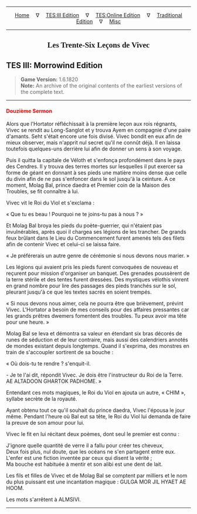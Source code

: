 
---

<!-- Jekyll Page Links -->

<center>
<a href="../../../../index.html">Home</a>
&emsp;&nabla;&emsp;
<a href="../../../index-tes3.html">TES:III Edition</a>
&emsp;&nabla;&emsp;
<a href="../../../index-teso.html">TES:Online Edition</a>
&emsp;&nabla;&emsp;
<a href="../../../index-traditional.html">Traditional Edition</a>
&emsp;&nabla;&emsp;
<a href="../../../index-misc.html">Misc</a>
</center>

<!-- Markdown Body Below: -->

---

<center>
<h2><span style="font-family:Georgia">Les Trente-Six Leçons de Vivec</span></h2>
</center>

## TES III: Morrowind Edition

> __Game Version:__ 1.6.1820\
> __Note:__ An archive of the original contents of the earliest versions of the complete text.

---

#### <span style="color:red">Douzième Sermon</span>

Alors que l'Hortator réfléchissait à la première leçon aux rois régnants, Vivec se rendit au Long-Sanglot et y trouva Ayem en compagnie d'une paire d'amants. Seht s'était encore une fois divisé. Vivec bondit en eux afin de mieux observer, mais n'apprit nul secret qu'il ne connût déjà. Il en laissa toutefois quelques-uns derrière lui afin de donner un sens à son voyage.

Puis il quitta la capitale de Véloth et s'enfonça profondément dans le pays des Cendres. Il y trouva des terres mortes sur lesquelles il put exercer sa forme de géant en donnant à ses pieds une matière moins dense que celle du divin afin de ne pas s'enfoncer dans le sol jusqu'à la ceinture. A ce moment, Molag Bal, prince daedra et Premier coin de la Maison des Troubles, se fit connaître à lui.

Vivec vit le Roi du Viol et s'exclama :

« Que tu es beau ! Pourquoi ne te joins-tu pas à nous ? »

Et Molag Bal broya les pieds du poète-guerrier, qui n'étaient pas invulnérables, après quoi il chargea ses légions de les trancher. De grands feux brûlant dans le Lieu du Commencement furent amenés tels des filets afin de contenir Vivec et celui-ci se laissa faire.

« Je préférerais un autre genre de cérémonie si nous devons nous marier. »

Les légions qui avaient pris les pieds furent convoquées de nouveau et reçurent pour mission d'organiser un banquet. Des grenades poussèrent de la terre stérile et des tentes furent dressées. Des mystiques vélothis vinrent en grand nombre pour lire des passages des pieds tranchés sur le sol, pleurant jusqu'à ce que les textes sacrés en soient trempés.

« Si nous devons nous aimer, cela ne pourra être que brièvement, prévint Vivec. L'Hortator a besoin de mes conseils pour des affaires pressantes car les grands prêtres dwemers fomentent des troubles. Tu peux avoir ma tête pour une heure. »

Molag Bal se leva et démontra sa valeur en étendant six bras décorés de runes de séduction et de leur contraire, mais aussi des calendriers annotés de mondes existant depuis longtemps. Quand il s'exprima, des monstres en train de s'accoupler sortirent de sa bouche :

« Où dois-tu te rendre ? s'enquit-il.

\- Je te l'ai dit, répondit Vivec. Je dois être l'instructeur du Roi de la Terre. AE ALTADOON GHARTOK PADHOME. »

Entendant ces mots magiques, le Roi du Viol en ajouta un autre, « CHIM », syllabe secrète de la royauté.

Ayant obtenu tout ce qu'il souhait du prince daedra, Vivec l'épousa le jour même. Pendant l'heure où Bal eut sa tête, le Roi du Viol lui demanda de faire la preuve de son amour pour lui.

Vivec le fit en lui récitant deux poèmes, dont seul le premier est connu :

J'ignore quelle quantité de verre il a fallu pour créer tes cheveux,\
Deux fois plus, nul doute, que les océans ne s'en partagent entre eux.\
L'enfer est une fiction inventée par ceux qui disent la vérité ;\
Ma bouche est habituée à mentir et son alibi est une dent de lait.

Les fils et filles de Vivec et de Molag Bal se comptent par milliers et le nom du plus puissant est une incantation magique : GULGA MOR JIL HYAET AE HOOM.

Les mots s'arrêtent à ALMSIVI.

---
